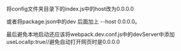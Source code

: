 将config文件夹目录下的index.js中的host改为0.0.0.0

或者将package.json中的dev 后面加上 --host 0.0.0.0。

最后避免本地启动还应该将webpack.dev.conf.js中的devServer中添加useLocalIp:true//避免自动打开网页时是0.0.0.0
